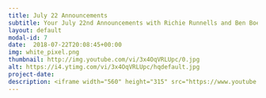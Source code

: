 ```yaml
---
title: July 22 Announcements
subtitle: Your July 22nd Announcements with Richie Runnells and Ben Boeck!
layout: default
modal-id: 7 
date:  2018-07-22T20:08:45+00:00
img: white_pixel.png
thumbnail: http://img.youtube.com/vi/3x4OqVRLUpc/0.jpg
alt: https://i4.ytimg.com/vi/3x4OqVRLUpc/hqdefault.jpg
project-date: 
description: <iframe width="560" height="315" src="https://www.youtube.com/embed/3x4OqVRLUpc" frameborder="0" allowfullscreen></iframe> 
---
```

